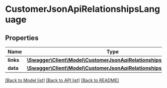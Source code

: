 # CustomerJsonApiRelationshipsLanguage

## Properties
Name | Type | Description | Notes
------------ | ------------- | ------------- | -------------
**links** | [**\Swagger\Client\Model\CustomerJsonApiRelationshipsLanguageLinks**](CustomerJsonApiRelationshipsLanguageLinks.md) |  | [optional] 
**data** | [**\Swagger\Client\Model\CustomerJsonApiRelationshipsLanguageData**](CustomerJsonApiRelationshipsLanguageData.md) |  | [optional] 

[[Back to Model list]](../../README.md#documentation-for-models) [[Back to API list]](../../README.md#documentation-for-api-endpoints) [[Back to README]](../../README.md)

